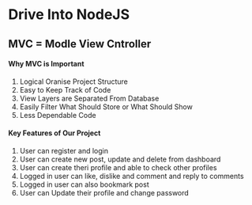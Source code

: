 # Drive Into NodeJS

## MVC = Modle View Cntroller

#### Why MVC is Important
01. Logical Oranise Project Structure
02. Easy to Keep Track of Code
03. View Layers are Separated From Database
04. Easily Filter What Should Store or What Should Show
05. Less Dependable Code

#### Key Features of Our Project
01. User can register and login
02. User can create new post, update and delete from dashboard
03. User can create theri profile and able to check other profiles
04. Logged in user can like, dislike and comment and reply to comments
05. Logged in user can also bookmark post
06. User can Update their profile and change password